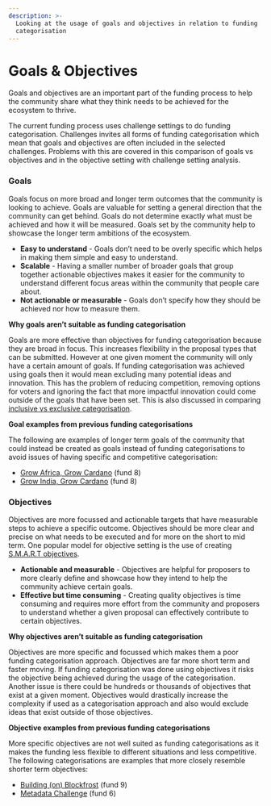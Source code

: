 ```yaml
---
description: >-
  Looking at the usage of goals and objectives in relation to funding
  categorisation
---
```


# Goals & Objectives

Goals and objectives are an important part of the funding process to help the community share what they think needs to be achieved for the ecosystem to thrive.

The current funding process uses challenge settings to do funding categorisation. Challenges invites all forms of funding categorisation which mean that goals and objectives are often included in the selected challenges. Problems with this are covered in this comparison of goals vs objectives and in the objective setting with challenge setting analysis.



### Goals

Goals focus on more broad and longer term outcomes that the community is looking to achieve. Goals are valuable for setting a general direction that the community can get behind. Goals do not determine exactly what must be achieved and how it will be measured. Goals set by the community help to showcase the longer term ambitions of the ecosystem.

* **Easy to understand** - Goals don’t need to be overly specific which helps in making them simple and easy to understand.
* **Scalable** - Having a smaller number of broader goals that group together actionable objectives makes it easier for the community to understand different focus areas within the community that people care about.
* **Not actionable or measurable** - Goals don’t specify how they should be achieved nor how to measure them.



**Why goals aren’t suitable as funding categorisation**

Goals are more effective than objectives for funding categorisation because they are broad in focus. This increases flexibility in the proposal types that can be submitted. However at one given moment the community will only have a certain amount of goals. If funding categorisation was achieved using goals then it would mean excluding many potential ideas and innovation. This has the problem of reducing competition, removing options for voters and ignoring the fact that more impactful innovation could come outside of the goals that have been set. This is also discussed in comparing [inclusive vs exclusive categorisation](../categorisation-properties/inclusive-vs-exclusive-categorisation.md).



**Goal examples from previous funding categorisations**

The following are examples of longer term goals of the community that could instead be created as goals instead of funding categorisations to avoid issues of having specific and competitive categorisation:

* [Grow Africa, Grow Cardano](https://cardano.ideascale.com/c/campaigns/26442/about) (fund 8)
* [Grow India, Grow Cardano](https://cardano.ideascale.com/c/campaigns/26454/about) (fund 8)



### Objectives

Objectives are more focussed and actionable targets that have measurable steps to achieve a specific outcome. Objectives should be more clear and precise on what needs to be executed and for more on the short to mid term. One popular model for objective setting is the use of creating [S.M.A.R.T objectives](https://en.wikipedia.org/wiki/SMART\_criteria).

* **Actionable and measurable** - Objectives are helpful for proposers to more clearly define and showcase how they intend to help the community achieve certain goals.
* **Effective but time consuming** - Creating quality objectives is time consuming and requires more effort from the community and proposers to understand whether a given proposal can effectively contribute to certain objectives.



**Why objectives aren’t suitable as funding categorisation**

Objectives are more specific and focussed which makes them a poor funding categorisation approach. Objectives are far more short term and faster moving. If funding categorisation was done using objectives it risks the objective being achieved during the usage of the categorisation. Another issue is there could be hundreds or thousands of objectives that exist at a given moment. Objectives would drastically increase the complexity if used as a categorisation approach and also would exclude ideas that exist outside of those objectives.



**Objective examples from previous funding categorisations**

More specific objectives are not well suited as funding categorisations as it makes the funding less flexible to different situations and less competitive. The following categorisations are examples that more closely resemble shorter term objectives:

* [Building (on) Blockfrost](https://cardano.ideascale.com/c/idea/400929) (fund 9)
* [Metadata Challenge](https://cardano.ideascale.com/c/campaigns/26107/about) (fund 6)
